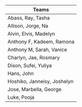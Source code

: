 | Teams |
|-------|
| Abass, Ray, Tasha |
| Allison, Jorge, Na  |
| Alvin, Elvis, Madelyn |
| Anthony F, Kadeem, Ramona | 
| Anthony M, Sarah, Vanice |
| Charlyn, Jae, Rosmary |
| Dison, Sufei, Yuliya |
| Hans, John |
| Hoshiko, Janneisy, Joshelyn |
| Jose, Marbella, George |
| Luke, Pooja |
